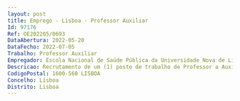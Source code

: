 ```yaml
--- 
layout: post
title: Emprego - Lisboa - Professor Auxiliar
Id: 97176
Ref: OE202205/0693
DataAbertura: 2022-05-20
DataFecho: 2022-07-05
Trabalho: Professor Auxiliar
Empregador: Escola Nacional de Saúde Pública da Universidade Nova de Lisboa - NOVA National School of Public Hea
Descricao: Recrutamento de um (1) posto de trabalho de Professor a Auxiliar na Área Disciplinar de Promoção da Saúde, da Escola Nacional de Saúde Pública da Universidade NOVA de Lisboa.
CodigoPostal: 1600-560 LISBOA
Concelho: Lisboa
Distrito: Lisboa
--- 
```

